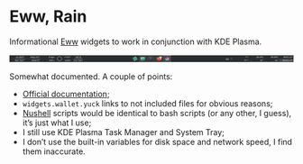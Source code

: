 # Eww, Rain

Informational [Eww](https://github.com/elkowar/eww) widgets to work in conjunction with KDE Plasma.

[![Screenshot of the KDE Plasma panel, with Eww “windows” on top. There are widgets for drives, "days until" thingy, weather, clock on the left. On the right, network up/down, CPU load and temp, GPU load and temp, regular and video memory. In the middle are the KDE Plasma Task Manager and the System Tray.](eww-rain.png "Eww Rain")](eww-rain.png)

Somewhat documented. A couple of points:

- [Official documentation](https://elkowar.github.io/eww/eww.html);
- `widgets.wallet.yuck` links to not included files for obvious reasons;
- [Nushell](https://www.nushell.sh/) scripts would be identical to bash scripts (or any other, I guess), it’s just what I use;
- I still use KDE Plasma Task Manager and System Tray;
- I don’t use the built-in variables for disk space and network speed, I find them inaccurate.
